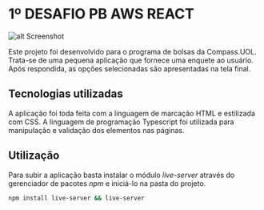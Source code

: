 # 1º DESAFIO PB AWS REACT

![alt Screenshot](https://i.imgur.com/YDLLB2N.png)

Este projeto foi desenvolvido para o programa de bolsas da Compass.UOL. Trata-se de uma pequena aplicação que fornece uma enquete ao usuário. Após respondida, as opções selecionadas são apresentadas na tela final.

## Tecnologias utilizadas

A aplicação foi toda feita com a linguagem de marcação HTML e estilizada com CSS. A linguagem de programação Typescript foi utilizada para manipulação e validação dos elementos nas páginas.

## Utilização

Para subir a aplicação basta instalar o módulo _live-server_ através do gerenciador de pacotes *npm* e iniciá-lo na pasta do projeto.

```sh
npm install live-server && live-server
```